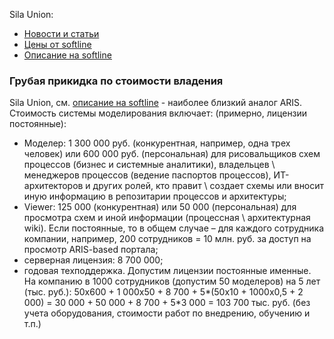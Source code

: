 Sila Union:  
- [Новости и статьи](https://silaunion.ru/articles/rabota-s-matrichnymi-modelyami-v-po-sila-union)  
- [Цены от softline](https://github.com/bpmbpm/doc/blob/main/BPM/SU/price.md)
- [Описание на softline](https://softline.ru/about/our_partners/sila-union?sphrase_id=86419)

### Грубая прикидка по стоимости владения 
Sila Union, см. [описание на softline](https://softline.ru/about/our_partners/sila-union?sphrase_id=86419) - наиболее близкий аналог ARIS. Стоимость системы моделирования включает:  (примерно, лицензии постоянные): 
-  Моделер: 1 300 000 руб. (конкурентная, например, одна трех человек) или 600 000 руб. (персональная) для рисовальщиков схем процессов (бизнес и системные аналитики), владельцев \ менеджеров процессов (ведение паспортов процессов), ИТ-архитекторов и других ролей, кто правит \ создает схемы или вносит иную информацию в репозитарии процессов и архитектуры;
- Viewer: 125 000 (конкурентная) или 50 000 (персональная) для просмотра схем и иной информации (процессная \ архитектурная wiki). Если постоянные, то в общем случае – для каждого сотрудника компании, например, 200 сотрудников = 10 млн. руб. за доступ на просмотр ARIS-based портала;
- серверная лицензия: 8 700 000; 
- годовая техподдержка. 
Допустим лицензии постоянные именные. На компанию в 1000 сотрудников (допустим 50 моделеров) на 5 лет (тыс. руб.):  50х600 + 1 000х50 + 8 700 + 5*(50х10 + 1000х0,5 + 2 000) = 30 000 + 50 000 + 8 700 + 5*3 000 = 103 700 тыс. руб. (без учета оборудования, стоимости работ по внедрению, обучению и т.п.)
